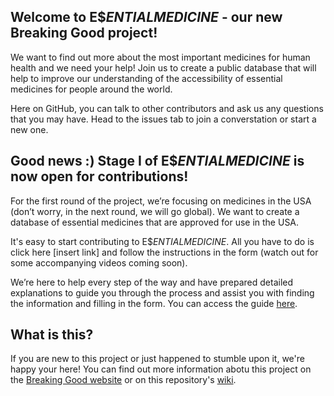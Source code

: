 ## Welcome to E$$ENTIAL MEDICINE$ - our new Breaking Good project! 

We want to find out more about the most important medicines for human health and we need your help! Join us to create a public database that will help to improve our understanding of the accessibility of essential medicines for people around the world.

Here on GitHub, you can talk to other contributors and ask us any questions that you may have. Head to the issues tab to join a converstation or start a new one.

## Good news :) Stage I of E$$ENTIAL MEDICINE$ is now open for contributions!

For the first round of the project, we’re focusing on medicines in the USA (don’t worry, in the next round, we will go global). We want to create a database of essential medicines that are approved for use in the USA.

It's easy to start contributing to E$$ENTIAL MEDICINE$. All you have to do is click here [insert link] and follow the instructions in the form (watch out for some accompanying videos coming soon). 

We’re here to help every step of the way and have prepared detailed explanations to guide you through the process and assist you with finding the information and filling in the form. You can access the guide [here](https://drive.google.com/file/d/1dD6NB0QKUxV41ZdrcXzhqs2vpHYbb_Pb/view?usp=sharing).

## What is this?
If you are new to this project or just happened to stumble upon it, we're happy your here! You can find out more information abotu this project on the [Breaking Good website](https://www.breakinggoodproject.com/) or on this repository's [wiki](https://github.com/TheBreakingGoodProject/Essential-Medicines/wiki).
